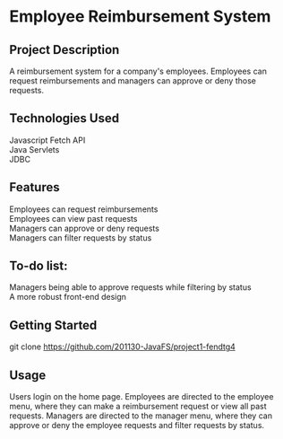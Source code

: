 # Employee Reimbursement System
## Project Description
A reimbursement system for a company's employees. Employees can request
reimbursements and managers can approve or deny those requests.

## Technologies Used
Javascript Fetch API  
Java Servlets  
JDBC  

## Features
Employees can request reimbursements  
Employees can view past requests  
Managers can approve or deny requests    
Managers can filter requests by status    

## To-do list:

Managers being able to approve requests while filtering by status   
A more robust front-end design    

## Getting Started
git clone https://github.com/201130-JavaFS/project1-fendtg4  

## Usage
Users login on the home page. Employees are directed to the employee menu,
where they can make a reimbursement request or view all past requests. 
Managers are directed to the manager menu, where they can approve or deny
the employee requests and filter requests by status.
